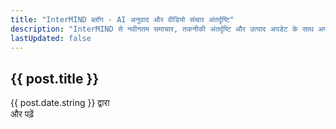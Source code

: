 ```yaml
---
title: "InterMIND ब्लॉग - AI अनुवाद और वीडियो संचार अंतर्दृष्टि"
description: "InterMIND से नवीनतम समाचार, तकनीकी अंतर्दृष्टि और उत्पाद अपडेट के साथ अपडेट रहें - वीडियो संचार के लिए AI-संचालित रियल-टाइम अनुवाद प्लेटफॉर्म।"
lastUpdated: false
---
```


<script setup>
import { data as posts } from './posts.data'
import { renderMarkdown } from 'shared/utils/markdown'
</script>

<!-- # ब्लॉग -->

<div class="mt-8">
  <article v-for="post of posts" :key="post.url" class="mb-6 pb-10 border-b border-gray-200 dark:border-gray-700 last:border-b-0">
    <h1>
      <a :href="post.url" class="text-2xl font-semibold text-[var(--vp-c-text-1)] hover:text-[var(--vp-c-brand-1)] no-underline">{{ post.title }}</a>
    </h1>
    <div class="text-[var(--vp-c-text-2)] text-sm mt-2 flex items-center flex-nowrap">
      <span>{{ post.date.string }}</span>
      <span v-if="post.author" class="ml-2 flex items-center flex-nowrap">द्वारा&nbsp;<span v-html="renderMarkdown(post.author)"></span></span>
    </div>
    <div class="text-[var(--vp-c-text-1)] mt-4 leading-relaxed" v-if="post.description" v-html="renderMarkdown(post.description)">
    </div>
    <a :href="post.url" class="text-[var(--vp-c-brand-1)] no-underline font-medium hover:underline mt-2 inline-block">और पढ़ें</a>
  </article>
</div>